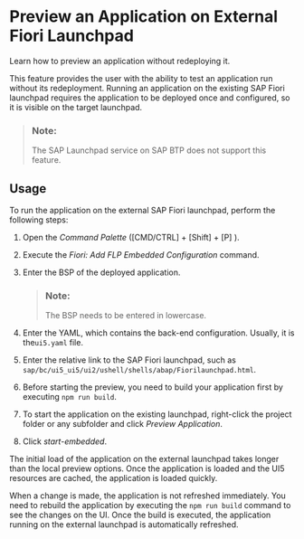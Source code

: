<!-- loioc789692fe0fb4aaca5300e3c312d1705 -->

# Preview an Application on External Fiori Launchpad

Learn how to preview an application without redeploying it.

This feature provides the user with the ability to test an application run without its redeployment. Running an application on the existing SAP Fiori launchpad requires the application to be deployed once and configured, so it is visible on the target launchpad.

> ### Note:  
> The SAP Launchpad service on SAP BTP does not support this feature.



<a name="loioc789692fe0fb4aaca5300e3c312d1705__section_fmv_hb5_wqb"/>

## Usage

To run the application on the external SAP Fiori launchpad, perform the following steps:

1.  Open the *Command Palette* \([CMD/CTRL\] + [Shift\] + [P\] \).
2.  Execute the *Fiori: Add FLP Embedded Configuration* command.
3.  Enter the BSP of the deployed application.

    > ### Note:  
    > The BSP needs to be entered in lowercase.

4.  Enter the YAML, which contains the back-end configuration. Usually, it is the`ui5.yaml` file.
5.  Enter the relative link to the SAP Fiori launchpad, such as `sap/bc/ui5_ui5/ui2/ushell/shells/abap/Fiorilaunchpad.html`.
6.  Before starting the preview, you need to build your application first by executing `npm run build`.
7.  To start the application on the existing launchpad, right-click the project folder or any subfolder and click *Preview Application*.
8.  Click *start-embedded*.

The initial load of the application on the external launchpad takes longer than the local preview options. Once the application is loaded and the UI5 resources are cached, the application is loaded quickly.

When a change is made, the application is not refreshed immediately. You need to rebuild the application by executing the `npm run build` command to see the changes on the UI. Once the build is executed, the application running on the external launchpad is automatically refreshed.

